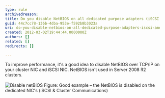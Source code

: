 ```yaml
---
type: rule
archivedreason: 
title: Do you disable NetBIOS on all dedicated purpose adapters (iSCSI and Cluster Communications)?
guid: 44c7cc78-136b-4dba-953e-f592b8b3023a
uri: do-you-disable-netbios-on-all-dedicated-purpose-adapters-iscsi-and-cluster-communications
created: 2012-03-02T19:44:44.0000000Z
authors: []
related: []
redirects: []

---
```



To improve performance, it's a good idea to disable NetBIOS over TCP/IP on your cluster NIC and iSCSI NIC. NetBIOS isn't used in Server 2008 R2 clusters.
<br><excerpt class='endintro'></excerpt><br>
<img class="ms-rteCustom-ImageArea" alt="Disable netBIOS" src="/ITAndNetworking/Rules-to-Better-Hyper-V-Clustering/PublishingImages/disable-netbios.jpg" />
<span class="ms-rteCustom-FigureGood">Figure&#58; Good example – the NetBIOS is disabled on the dedicated NIC's (iSCSI &amp; Cluster Communications)</span>


